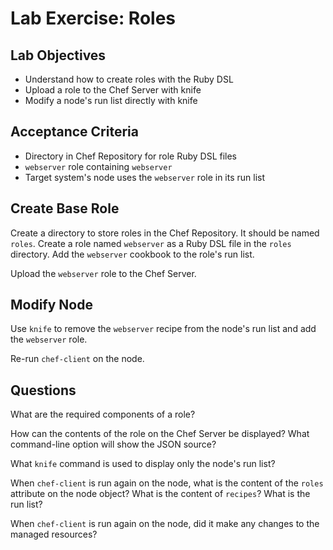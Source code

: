 # Lab Exercise: Roles

## Lab Objectives

* Understand how to create roles with the Ruby DSL
* Upload a role to the Chef Server with knife
* Modify a node's run list directly with knife

## Acceptance Criteria

* Directory in Chef Repository for role Ruby DSL files
* `webserver` role containing `webserver`
* Target system's node uses the `webserver` role in its run list

## Create Base Role

Create a directory to store roles in the Chef Repository. It should be
named `roles`. Create a role named `webserver` as a Ruby DSL file in the
`roles` directory. Add the `webserver` cookbook to the role's run list.

Upload the `webserver` role to the Chef Server.

## Modify Node

Use `knife` to remove the `webserver` recipe from the node's run list
and add the `webserver` role.

Re-run `chef-client` on the node.

## Questions

What are the required components of a role?

How can the contents of the role on the Chef Server be displayed? What
command-line option will show the JSON source?

What `knife` command is used to display only the node's run list?

When `chef-client` is run again on the node, what is the content of
the `roles` attribute on the node object? What is the content of
`recipes`? What is the run list?

When `chef-client` is run again on the node, did it make any changes
to the managed resources?
